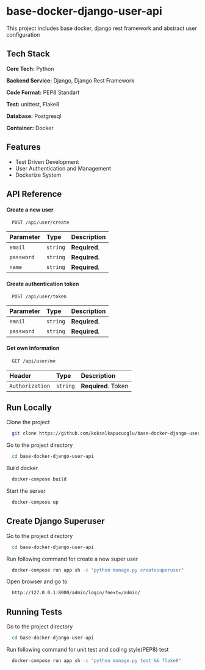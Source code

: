 # base-docker-django-user-api
This project includes base docker, django rest framework and abstract user configuration

## Tech Stack

**Core Tech:** Python

**Backend Service:** Django, Django Rest Framework

**Code Format:** PEP8 Standart

**Test:** unittest, Flake8

**Database:** Postgresql

**Container:** Docker

## Features

- Test Driven Development
- User Authentication and Management
- Dockerize System

## API Reference

#### Create a new user

```
  POST /api/user/create
```

| Parameter | Type     | Description                |
| :-------- | :------- | :------------------------- |
| `email` | `string` | **Required**.  |
| `password` | `string` | **Required**.|
| `name` | `string` | **Required**.|

#### Create authentication token

```
  POST /api/user/token
```

| Parameter | Type     | Description                |
| :-------- | :------- | :------------------------- |
| `email` | `string` | **Required**.  |
| `password` | `string` | **Required**.|

#### Get own information

```
  GET /api/user/me
```

| Header | Type     | Description                |
| :-------- | :------- | :------------------------- |
| `Authorization` | `string` | **Required**. Token <token>|

## Run Locally

Clone the project

```bash
  git clone https://github.com/koksalkapucuoglu/base-docker-django-user-api.git
```

Go to the project directory

```bash
  cd base-docker-django-user-api
```

Build docker

```bash
  docker-compose build
```

Start the server

```bash
  docker-compose up
```

## Create Django Superuser 

Go to the project directory

```bash
  cd base-docker-django-user-api
```

Run following command for create a new super user
```bash
  docker-compose run app sh -c "python manage.py createsuperuser"
```
Open browser and go to

```bash
  http://127.0.0.1:8000/admin/login/?next=/admin/
```

## Running Tests

Go to the project directory

```bash
  cd base-docker-django-user-api
```

Run following command for unit test and coding style(PEP8) test

```bash
  docker-compose run app sh -c "python manage.py test && flake8"
```


